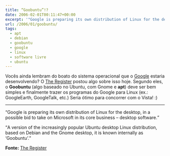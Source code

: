 ```yaml
---
title: “Goobuntu”!?
date: 2006-02-01T00:11:47+00:00
excerpt: '"Google is preparing its own distribution of Linux for the desktop, in a possible bid to take on Microsoft in its core business - desktop software."'
url: /2006/01/goobuntu/
tags:
  - apt
  - debian
  - goobuntu
  - google
  - linux
  - software livre
  - ubuntu
---
```


Vocês ainda lembram do boato do sistema operacional que o [Google][1] estaria desenvolvendo? O [The Register][2] postou algo sobre isso hoje. Segundo eles, o **Goobuntu** (algo baseado no Ubuntu, com Gnome e **apt**) deve ser bem simples e finalmente trazer os programas do Google para Linux (ex.: GoogleEarth, GoogleTalk, etc.) Seria ótimo para concorrer com o Vista! :)

---

<q>Google is preparing its own distribution of Linux for the desktop, in a possible bid to take on Microsoft in its core business – desktop software.</q>

<q>A version of the increasingly popular Ubuntu desktop Linux distribution, based on Debian and the Gnome desktop, it is known internally as ‘Goobuntu’.</q>

**Fonte:** [The Register][2]

[1]: http://www.google.com
[2]: http://www.theregister.co.uk/2006/01/31/google_goes_desktop_linux/
